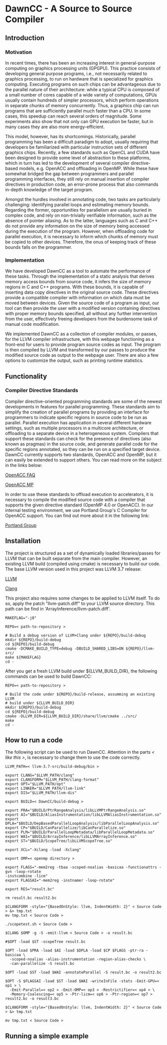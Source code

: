 # DawnCC - A Source to Source Compiler 

## Introduction

### Motivation

In recent times, there has been an increasing interest in general-purpose computing on graphics processing units (GPGPU). This practice consists of developing general purpose programs, i.e., not necessarily related to graphics processing, to run on hardware that is specialized for graphics computing. Executing programs on such chips can be advantageous due to the parallel nature of their architecture: while a typical CPU is composed of a small number of cores capable of a wide variety of computations, GPUs usually contain hundreds of simpler processors, which perform operations in separate chunks of memory concurrently. Thus, a graphics chip can run programs that are sufficiently parallel much faster than a CPU. In some cases, this speedup can reach several orders of magnitude. Some experiments also show that not only can GPU execution be faster, but in many cases they are also more energy-efficient. 

This model, however, has its shortcomings. Historically, parallel programming has been a difficult paradigm to adopt, usually requiring that developers be familiarized with particular instruction sets of different graphics chips. Recently, a few standards such as OpenCL and CUDA have been designed to provide some level of abstraction to these platforms, which in turn has led to the development of several compiler directive-based models, e.g. OpenACC and offloading in OpenMP. While these have somewhat bridged the gap between programmers and parallel programming interfaces, they still rely on manual insertion of compiler directives in production code, an error-prone process that also commands in-depth knowledge of the target program. 

Amongst the hurdles involved in annotating code, two tasks are particularly challenging: identifying parallel loops and estimating memory bounds. Regarding the former, opportunities for parallelism are usually buried in complex code, and rely on non-trivially verifiable information, such as the absence of pointer aliasing. As to the latter, languages such as C and C++ do not provide any information on the size of memory being accessed during the execution of the program. However, when offloading code for parallel execution, it is necessary to inform which chunks of memory must be copied to other devices. Therefore, the onus of keeping track of these bounds falls on the programmer.

### Implementation

We have developed DawnCC as a tool to automate the performance of these tasks. Through the implementation of a static analysis that derives memory access bounds from source code, it infers the size of memory regions in C and C++ programs. With these bounds, it is capable of inserting data copy directives in the original source code. These directives provide a compatible compiler with information on which data must be moved between devices. Given the source code of a program as input, our tool can then provide the user with a modified version containing directives with proper memory bounds specified, all without any further intervention from the user, effectively freeing developers from the burdensome task of manual code modification. 

We implemented DawnCC as a collection of compiler modules, or passes, for the LLVM compiler infrastructure, with this webpage functioning as a front-end for users to provide program source codes as input. The program is then compiled by LLVM and transformed by our passes to produce the modified source code as output to the webpage user. There are also a few options to customize the output, such as printing runtime statistics.

## Functionality

### Compiler Directive Standards

Compiler directive-oriented programming standards are some of the newest developments in features for parallel programming. These standards aim to simplify the creation of parallel programs by providing an interface for programmers to indicate specific regions in source code to be run as parallel. Parallel execution has application in several different hardware settings, such as multiple processors in a multicore architecture, or offloading to a separate device in a heterogeneous system. Compilers that support these standards can check for the presence of directives (also known as pragmas) in the source code, and generate parallel code for the specific regions annotated, so they can be run on a specified target device. DawnCC currently supports two standards, OpenACC and OpenMP, but it can easily be extended to support others. You can read more on the subject in the links below:

[OpenACC FAQ](http://www.openacc.org/faq-questions-inline)

[OpenACC MP](http://openmp.org/openmp-faq.html)

In order to use these standards to offload execution to accelerators, it is necessary to compile the modified source code with a compiler that supports the given directive standard (OpenMP 4.0 or OpenACC). In our internal testing environment, we use Portland Group's C Compiler for OpenACC support. You can find out more about it in the following link:

[Portland Group](http://www.pgroup.com/index.htm)

## Installation

The project is structured as a set of dynamically loaded libraries/passes for LLVM that can be built separate from the main compiler. However, an existing LLVM build (compiled using cmake) is necessary to build our code. The base LLVM version used in this project was LLVM 3.7 release:

[LLVM](http://llvm.org/releases/3.7.0/llvm-3.7.0.src.tar.xz)

[Clang](http://llvm.org/releases/3.7.0/cfe-3.7.0.src.tar.xz)

This project also requires some changes to be applied to LLVM itself. To do so, apply the patch "llvm-patch.diff" to your LLVM source directory. This path can be find in 'ArrayInference/llvm-patch.diff'.

	MAKEFLAG="-j8"
  
 	REPO=< path-to-repository >

	# Build a debug version of LLVM+Clang under ${REPO}/build-debug
	mkdir ${REPO}/build-debug
	cd ${REPO}/build-debug
	cmake -DCMAKE_BUILD_TYPE=debug -DBUILD_SHARED_LIBS=ON ${REPO}/llvm-src/
	make ${MAKEFLAG}
	cd -

After you get a fresh LLVM build under ${LLVM_BUILD_DIR}, the following commands can be used to build DawnCC:

 	REPO=< path-to-repository >

 	# Build the code under ${REPO}/build-release, assumming an existing LLVM
 	# build under ${LLVM_BUILD_DIR}
 	mkdir ${REPO}/build-debug
 	cd ${REPO}/build-debug
 	cmake -DLLVM_DIR=${LLVM_BUILD_DIR}/share/llvm/cmake ../src/
 	make
	cd -

## How to run a code

The following script can be used to run DawnCC. Attention in the parts *< like this >*, is necessary to change them to use the code correctly. 

 	LLVM_PATH=< llvm-3.7-src/build-debug/bin >

 	export CLANG="$LLVM_PATH/clang"
 	export CLANGFORM="$LLVM_PATH/clang-format"
 	export OPT="$LLVM_PATH/opt"
 	export LINKER="$LLVM_PATH/llvm-link"
 	export DIS="$LLVM_PATH/llvm-dis"

 	export BUILD=< DawnCC/build-debug >

 	export PRA="$BUILD/PtrRangeAnalysis/libLLVMPtrRangeAnalysis.so"
 	export AI="$BUILD/AliasInstrumentation/libLLVMAliasInstrumentation.so"
 	export DPLA="$BUILD/DepBasedParallelLoopAnalysis/libParallelLoopAnalysis.so"
 	export CP="$BUILD/CanParallelize/libCanParallelize.so"
 	export PLM="$BUILD/ParallelLoopMetadata/libParallelLoopMetadata.so"
 	export WAI="$BUILD/ArrayInference/libLLVMArrayInference.so"
 	export ST="$BUILD/ScopeTree/libLLVMScopeTree.so"

 	export XCL="-Xclang -load -Xclang"
	
 	export OMP=< openmp directory >
 	
	export FLAGS="-mem2reg -tbaa -scoped-noalias -basicaa -functionattrs -gvn -loop-rotate
 	-instcombine -licm"
 	export FLAGSAI="-mem2reg -instnamer -loop-rotate"

 	export RES="result.bc"

 	rm result.bc result2.bc

 	$CLANGFORM -style="{BasedOnStyle: llvm, IndentWidth: 2}" < Source Code > &> tmp.txt
 	mv tmp.txt < Source Code >

 	./scopetest.sh < Source Code >

 	$CLANG $OMP -g -S -emit-llvm < Source Code > -o result.bc 

 	#$OPT -load $ST -scopeTree result.bc 

 	$OPT -load $PRA -load $AI -load $DPLA -load $CP $FLAGS -ptr-ra -basicaa \
 	  -scoped-noalias -alias-instrumentation -region-alias-checks \ 
 	  -can-parallelize -S result.bc

 	$OPT -load $ST -load $WAI -annotateParallel -S result.bc -o result2.bc

 	$OPT -S $FLAGSAI -load $ST -load $WAI -writeInFile -stats -Emit-GPU=< op1 > \
 	  -Emit-Parallel=< op2 > -Emit-OMP=< op3 > -Restrictifier=< op4 > \
 	  -Memory-Coalescing=< op5 > -Ptr-licm=< op6 > -Ptr-region=< op7 > result2.bc -o result3.bc

 	$CLANGFORM -style="{BasedOnStyle: llvm, IndentWidth: 2}" < Source Code > &> tmp.txt

 	mv tmp.txt < Source Code >

## Running a simple example



